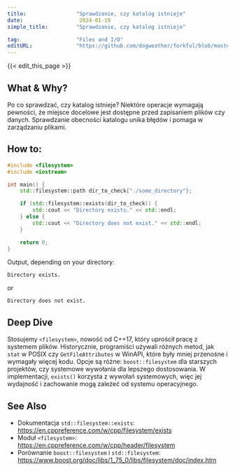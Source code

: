 ```yaml
---
title:                "Sprawdzanie, czy katalog istnieje"
date:                  2024-01-19
simple_title:         "Sprawdzanie, czy katalog istnieje"

tag:                  "Files and I/O"
editURL:              "https://github.com/dogweather/forkful/blob/master/content/pl/cpp/checking-if-a-directory-exists.md"
---
```


{{< edit_this_page >}}

## What & Why?
Po co sprawdzać, czy katalog istnieje? Niektóre operacje wymagają pewności, że miejsce docelowe jest dostępne przed zapisaniem plików czy danych. Sprawdzanie obecności katalogu unika błędów i pomaga w zarządzaniu plikami.

## How to:
```C++
#include <filesystem>
#include <iostream>

int main() {
    std::filesystem::path dir_to_check{"./some_directory"};

    if (std::filesystem::exists(dir_to_check)) {
        std::cout << "Directory exists." << std::endl;
    } else {
        std::cout << "Directory does not exist." << std::endl;
    }

    return 0;
}
```
Output, depending on your directory:
```
Directory exists.
```
or
```
Directory does not exist.
```

## Deep Dive
Stosujemy `<filesystem>`, nowość od C++17, który uprościł pracę z systemem plików. Historycznie, programiści używali różnych metod, jak `stat` w POSIX czy `GetFileAttributes` w WinAPI, które były mniej przenośne i wymagały więcej kodu. Opcje są różne: `boost::filesystem` dla starszych projektów, czy systemowe wywołania dla lepszego dostosowania. W implementacji, `exists()` korzysta z wywołań systemowych, więc jej wydajność i zachowanie mogą zależeć od systemu operacyjnego.

## See Also
- Dokumentacja `std::filesystem::exists`: https://en.cppreference.com/w/cpp/filesystem/exists
- Moduł `<filesystem>`: https://en.cppreference.com/w/cpp/header/filesystem
- Porównanie `boost::filesystem` i `std::filesystem`: https://www.boost.org/doc/libs/1_75_0/libs/filesystem/doc/index.htm
